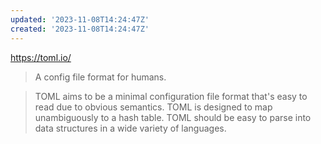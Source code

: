 ```yaml
---
updated: '2023-11-08T14:24:47Z'
created: '2023-11-08T14:24:47Z'
---
```

https://toml.io/

>  A config file format for humans.

> TOML aims to be a minimal configuration file format that's easy to read due to obvious semantics. TOML is designed to map unambiguously to a hash table. TOML should be easy to parse into data structures in a wide variety of languages. 